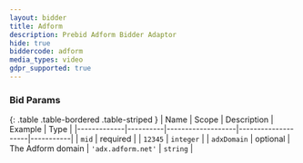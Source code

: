 ```yaml
---
layout: bidder
title: Adform
description: Prebid Adform Bidder Adaptor
hide: true
biddercode: adform
media_types: video
gdpr_supported: true
---
```



### Bid Params

{: .table .table-bordered .table-striped }
| Name        | Scope    | Description       | Example            | Type      |
|-------------|----------|-------------------|--------------------|-----------|
| `mid`       | required |                   | `12345`            | `integer` |
| `adxDomain` | optional | The Adform domain | `'adx.adform.net'` | `string`  |
